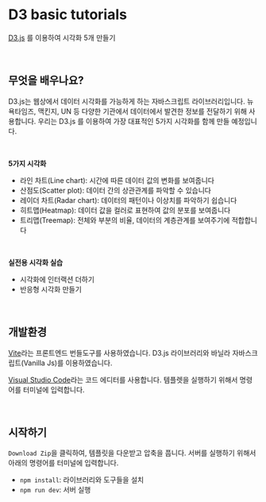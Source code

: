# D3 basic tutorials

[D3.js](https://d3js.org/) 를 이용하여 시각화 5개 만들기

<br>

## 무엇을 배우나요?

D3.js는 웹상에서 데이터 시각화를 가능하게 하는 자바스크립트 라이브러리입니다. 뉴욕타임즈, 맥킨지, UN 등 다양한 기관에서 데이터에서 발견한 정보를 전달하기 위해 사용합니다. 우리는 D3.js 를 이용하여 가장 대표적인 5가지 시각화를 함께 만들 예정입니다.

<br>

**5가지 시각화**

- 라인 차트(Line chart): 시간에 따른 데이터 값의 변화를 보여줍니다
- 산점도(Scatter plot): 데이터 간의 상관관계를 파악할 수 있습니다
- 레이더 차트(Radar chart): 데이터의 패턴이나 이상치를 파악하기 쉽습니다
- 히트맵(Heatmap): 데이터 값을 컬러로 표현하여 값의 분포를 보여줍니다
- 트리맵(Treemap): 전체와 부분의 비율, 데이터의 계층관계를 보여주기에 적합합니다

<br>

**실전용 시각화 실습**

- 시각화에 인터랙션 더하기
- 반응형 시각화 만들기

<br>

## 개발환경

[Vite](https://ko.vitejs.dev/)라는 프론트엔드 번들도구를 사용하였습니다. D3.js 라이브러리와 바닐라 자바스크립트(Vanilla Js)를 이용하였습니다.

[Visual Studio Code](https://code.visualstudio.com/)라는 코드 에디터를 사용합니다. 템플렛을 실행하기 위해서 명령어를 터미널에 입력합니다.

<br>

## 시작하기

`Download Zip`을 클릭하여, 템플릿을 다운받고 압축을 풉니다. 서버를 실행하기 위해서 아래의 명령어를 터미널에 입력합니다.

- `npm install`: 라이브러리와 도구들을 설치
- `npm run dev`: 서버 실행
